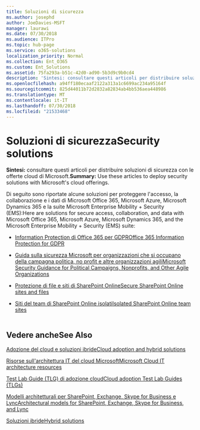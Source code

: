 ```yaml
---
title: Soluzioni di sicurezza
ms.author: josephd
author: JoeDavies-MSFT
manager: laurawi
ms.date: 07/30/2018
ms.audience: ITPro
ms.topic: hub-page
ms.service: o365-solutions
localization_priority: Normal
ms.collection: Ent_O365
ms.custom: Ent_Solutions
ms.assetid: 75fa293a-b51c-42d0-ad90-5b3d9c9b0cd4
description: 'Sintesi: consultare questi articoli per distribuire soluzioni di sicurezza con le offerte cloud di Microsoft.'
ms.openlocfilehash: a94ff180ecaaf2122a313a1c6699ac234a95164f
ms.sourcegitcommit: 825d44011b72d2832a82834ab4bb536aea448986
ms.translationtype: MT
ms.contentlocale: it-IT
ms.lasthandoff: 07/30/2018
ms.locfileid: "21533468"
---
```

# <a name="security-solutions"></a><span data-ttu-id="9b559-103">Soluzioni di sicurezza</span><span class="sxs-lookup"><span data-stu-id="9b559-103">Security solutions</span></span>

 <span data-ttu-id="9b559-104">**Sintesi:** consultare questi articoli per distribuire soluzioni di sicurezza con le offerte cloud di Microsoft.</span><span class="sxs-lookup"><span data-stu-id="9b559-104">**Summary:** Use these articles to deploy security solutions with Microsoft's cloud offerings.</span></span>
  
<span data-ttu-id="9b559-105">Di seguito sono riportate alcune soluzioni per proteggere l'accesso, la collaborazione e i dati di Microsoft Office 365, Microsoft Azure, Microsoft Dynamics 365 e la suite Microsoft Enterprise Mobility + Security (EMS):</span><span class="sxs-lookup"><span data-stu-id="9b559-105">Here are solutions for secure access, collaboration, and data with Microsoft Office 365, Microsoft Azure, Microsoft Dynamics 365, and the Microsoft Enterprise Mobility + Security (EMS) suite:</span></span>

- [<span data-ttu-id="9b559-106">Information Protection di Office 365 per GDPR</span><span class="sxs-lookup"><span data-stu-id="9b559-106">Office 365 Information Protection for GDPR</span></span>](office-365-information-protection-for-gdpr.md)
  
- [<span data-ttu-id="9b559-107">Guida sulla sicurezza Microsoft per organizzazioni che si occupano della campagna politica, no profit e altre organizzazioni agili</span><span class="sxs-lookup"><span data-stu-id="9b559-107">Microsoft Security Guidance for Political Campaigns, Nonprofits, and Other Agile Organizations</span></span>](microsoft-security-guidance-for-political-campaigns-nonprofits-and-other-agile-o.md)
    
- [<span data-ttu-id="9b559-108">Protezione di file e siti di SharePoint Online</span><span class="sxs-lookup"><span data-stu-id="9b559-108">Secure SharePoint Online sites and files</span></span>](secure-sharepoint-online-sites-and-files.md)
    
- [<span data-ttu-id="9b559-109">Siti del team di SharePoint Online isolati</span><span class="sxs-lookup"><span data-stu-id="9b559-109">Isolated SharePoint Online team sites</span></span>](isolated-sharepoint-online-team-sites.md)
<br/><br/>
    
## <a name="see-also"></a><span data-ttu-id="9b559-110">Vedere anche</span><span class="sxs-lookup"><span data-stu-id="9b559-110">See Also</span></span>

[<span data-ttu-id="9b559-111">Adozione del cloud e soluzioni ibride</span><span class="sxs-lookup"><span data-stu-id="9b559-111">Cloud adoption and hybrid solutions</span></span>](cloud-adoption-and-hybrid-solutions.md)
  
[<span data-ttu-id="9b559-112">Risorse sull'architettura IT del cloud Microsoft</span><span class="sxs-lookup"><span data-stu-id="9b559-112">Microsoft Cloud IT architecture resources</span></span>](microsoft-cloud-it-architecture-resources.md)
  
[<span data-ttu-id="9b559-113">Test Lab Guide (TLG) di adozione cloud</span><span class="sxs-lookup"><span data-stu-id="9b559-113">Cloud adoption Test Lab Guides (TLGs)</span></span>](cloud-adoption-test-lab-guides-tlgs.md)
  
[<span data-ttu-id="9b559-114">Modelli architetturali per SharePoint, Exchange, Skype for Business e Lync</span><span class="sxs-lookup"><span data-stu-id="9b559-114">Architectural models for SharePoint, Exchange, Skype for Business, and Lync</span></span>](architectural-models-for-sharepoint-exchange-skype-for-business-and-lync.md)
  
[<span data-ttu-id="9b559-115">Soluzioni ibride</span><span class="sxs-lookup"><span data-stu-id="9b559-115">Hybrid solutions</span></span>](hybrid-solutions.md)



